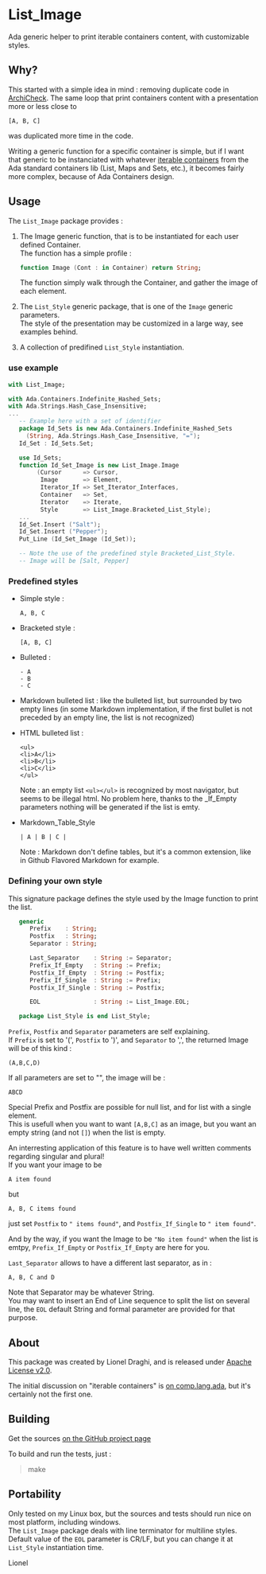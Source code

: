 # List_Image
Ada generic helper to print iterable containers content, with customizable styles.

## Why?

This started with a simple idea in mind : removing duplicate code in [ArchiCheck](http://lionel.draghi.free.fr/Archicheck/index.html). 
The same loop that print containers content with a presentation more or less close to

```
[A, B, C]
```

was duplicated more time in the code.

Writing a generic function for a specific container is simple, but if I want that generic to be instanciated with whatever [iterable containers](http://www.ada-auth.org/standards/12rm/html/RM-5-5-1.html#I3224) from the Ada standard containers lib (List, Maps and Sets, etc.), it becomes fairly more complex, because of Ada Containers design.

## Usage

The `List_Image` package provides :

1. The Image generic function, that is to be instantiated for each user defined Container.  
   The function has a simple profile :
   ```Ada
   function Image (Cont : in Container) return String;
   ```
   The function simply walk through the Container, and gather the image of each element.  
   
2. The `List_Style` generic package, that is one of the `Image` generic parameters.  
   The style of the presentation may be customized in a large way, see examples behind.

3. A collection of predifined `List_Style` instantiation.
      
### use example

```Ada
with List_Image;

with Ada.Containers.Indefinite_Hashed_Sets;
with Ada.Strings.Hash_Case_Insensitive;
...
   -- Example here with a set of identifier
   package Id_Sets is new Ada.Containers.Indefinite_Hashed_Sets
     (String, Ada.Strings.Hash_Case_Insensitive, "=");
   Id_Set : Id_Sets.Set;

   use Id_Sets;
   function Id_Set_Image is new List_Image.Image
        (Cursor      => Cursor,
         Image       => Element,
         Iterator_If => Set_Iterator_Interfaces,
         Container   => Set,
         Iterator    => Iterate,
         Style       => List_Image.Bracketed_List_Style);
   ...
   Id_Set.Insert ("Salt");
   Id_Set.Insert ("Pepper");
   Put_Line (Id_Set_Image (Id_Set));

   -- Note the use of the predefined style Bracketed_List_Style.
   -- Image will be [Salt, Pepper]
```
### Predefined styles

- Simple style :
  ```
  A, B, C
  ```

- Bracketed style :
  ```
  [A, B, C]
  ```

- Bulleted :
  ```
  - A
  - B
  - C
  ```

 - Markdown bulleted list : like the bulleted list, but surrounded by
   two empty lines (in some Markdown implementation, if the first bullet
   is not preceded by an empty line, the list is not recognized)

- HTML bulleted list :
  ```
  <ul>
  <li>A</li>
  <li>B</li>
  <li>C</li>
  </ul>
  ```
  Note : an empty list `<ul></ul>` is recognized by most navigator,
         but seems to be illegal html.
         No problem here, thanks to the _If_Empty parameters nothing will
         be generated if the list is emty.
   
- Markdown_Table_Style
  ```
  | A | B | C |
  ```
  Note : Markdown don't define tables, but it's a common extension,
         like in Github Flavored Markdown for example.

### Defining your own style

This signature package defines the style used by the Image function to
print the list.  
```Ada
   generic
      Prefix    : String;
      Postfix   : String;
      Separator : String;

      Last_Separator    : String := Separator;
      Prefix_If_Empty   : String := Prefix;
      Postfix_If_Empty  : String := Postfix;
      Prefix_If_Single  : String := Prefix;
      Postfix_If_Single : String := Postfix;

      EOL               : String := List_Image.EOL;

   package List_Style is end List_Style;
```

`Prefix`, `Postfix` and `Separator` parameters are self explaining.  
If `Prefix` is set to '(', `Postfix` to ')', and `Separator` to ',', the returned Image will be of this kind : 
```
(A,B,C,D)
```
If all parameters are set to "", the image will be :
```
ABCD
```
Special Prefix and Postfix are possible for null list, and for list with
a single element.  
This is usefull when you want to want `[A,B,C]` as an image, but you
want an empty string (and not `[]`) when the list is empty.

An interresting application of this feature is to have well written comments
regarding singular and plural!  
If you want your image to be
```
A item found
``` 
but 
```
A, B, C items found
```
just set `Postfix` to `" items found"`, and `Postfix_If_Single` to
`" item found"`.

And by the way, if you want the Image to be `"No item found"` when the
list is emtpy, `Prefix_If_Empty` or `Postfix_If_Empty` are here for you.

`Last_Separator` allows to have a different last separator, as in :
```
A, B, C and D
```

Note that Separator may be whatever String.  
You may want to insert an End
of Line sequence to split the list on several line, the `EOL` default String and formal
parameter are provided for that purpose.
## About

This package was created by Lionel Draghi, and is released under [Apache License v2.0](LICENSE-2.0.md).

The initial discussion on "iterable containers" is [on comp.lang.ada](https://groups.google.com/d/msg/comp.lang.ada/El_hKSV5SVA/GkyFb27SAAAJ), but it's certainly not the first one.

## Building

Get the sources [on the GitHub project page](https://github.com/LionelDraghi/List_Image)  

To build and run the tests, just :
> make

## Portability

Only tested on my Linux box, but the sources and tests should run nice on most platform, including windows.  
The `List_Image` package deals with line terminator for multiline styles.  
Default value of the `EOL` parameter is CR/LF, but you can change it at `List_Style` instantiation time.

Lionel
